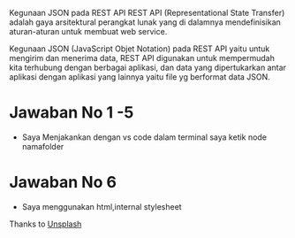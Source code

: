 Kegunaan JSON pada REST API
REST API (Representational State Transfer) adalah gaya arsitektural perangkat lunak yang di dalamnya mendefinisikan aturan-aturan untuk membuat web service.

Kegunaan JSON (JavaScript Objet Notation) pada REST API yaitu untuk mengirim dan menerima data, REST API digunakan untuk mempermudah kita terhubung dengan berbagai aplikasi, dan data yang dipertukarkan antar aplikasi dengan aplikasi yang lainnya yaitu file yg berformat data JSON.

# Jawaban No 1 -5

- Saya Menjakankan dengan vs code dalam terminal saya ketik node namafolder

# Jawaban No 6

- Saya menggunakan html,internal stylesheet

Thanks to [Unsplash](https://unsplash.com)
